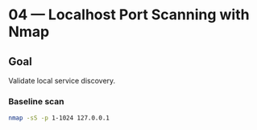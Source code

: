 # 04 — Localhost Port Scanning with Nmap

## Goal
Validate local service discovery.

### Baseline scan
```bash
nmap -sS -p 1-1024 127.0.0.1

